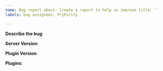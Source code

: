 ```yaml
---
name: Bug report about: Create a report to help us improve title: ''
labels: bug assignees: PryPurity

---
```


**Describe the bug**:

**Server Version**:

**Plugin Version**:

**Plugins**:
